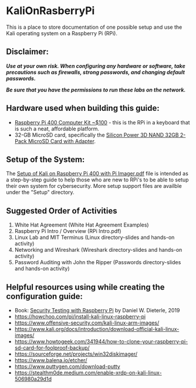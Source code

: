# KaliOnRasberryPi
This is a place to store documentation of one possible setup and use the Kali operating system on a Raspberry Pi (RPi).

## Disclaimer: 
**_Use at your own risk. When configuring any hardware or software, take precautions such as firewalls, strong passwords, and changing default passwords._**

**_Be sure that you have the permissions to run these labs on the network._**

## Hardware used when building this guide: 
  
* [Raspberry Pi 400 Computer Kit ~$100](https://www.adafruit.com/raspberrypi400) - this is the RPi in a keyboard that is such a neat, affordable platform.
* 32-GB MicroSD card, specifically the [Silicon Power 3D NAND 32GB 2-Pack MicroSD Card with Adapter](https://smile.amazon.com/dp/B07RSXSYJC/ref=cm_sw_em_r_mt_dp_DJEP45BBQ4GTBKMSXHGW).
 
## Setup of the System:


The [Setup of Kali on Raspberry Pi 400 with Pi Imager.pdf](https://github.com/shannon-beck/KaliOnRasberryPi/raw/main/Setup/Setup%20of%20Kali%20on%20Raspberry%20Pi%20400%20with%20Pi%20Imager.pdf)
file is intended as a step-by-step guide to help those who are new to RPi's to be able to setup their own system for cybersecurity. More setup support files are availble under the "Setup" directory.


## Suggested Order of Activities

1. White Hat Agreement (White Hat Agreement Examples)
2. Raspberry Pi Intro / Overview (RPi Intro.pdf)
3. Linux Lab and MIT Terminus (Linux directory-slides and hands-on activity)
4. Networking and Wireshark (Wireshark directory-slides and hands-on activity)
5. Password Auditing with John the Ripper (Passwords directory-slides and hands-on activity)


 ## Helpful resources using while creating the configuration guide: 
  - Book: [Security Testing with Raspberry Pi](https://www.amazon.com/Security-Testing-Raspberry-Daniel-Dieterle/dp/1072017679) by Daniel W. Dieterle, 2019
  - https://howchoo.com/pi/install-kali-linux-raspberry-pi
  - https://www.offensive-security.com/kali-linux-arm-images/
  - https://www.kali.org/docs/introduction/download-official-kali-linux-images/
  - https://www.howtogeek.com/341944/how-to-clone-your-raspberry-pi-sd-card-for-foolproof-backup/
  - https://sourceforge.net/projects/win32diskimager/
  - https://www.balena.io/etcher/
  - https://www.puttygen.com/download-putty
  - https://stealthm0de.medium.com/enable-xrdp-on-kali-linux-506980a29d1d
